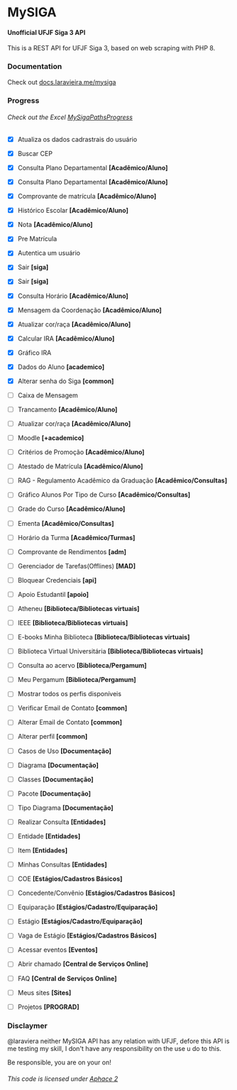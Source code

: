 # MySIGA
#### Unofficial UFJF Siga 3 API

This is a REST API for UFJF Siga 3, based on web scraping with PHP 8.

### Documentation
Check out [docs.laravieira.me/mysiga](https://docs.laravieira.me/mysiga)

### Progress
###### Check out the Excel [MySigaPathsProgress](MySigaPathsProgress.xlsx)

- [x] Atualiza os dados cadrastrais do usuário
- [x] Buscar CEP
- [x] Consulta Plano Departamental **[Acadêmico/Aluno]**
- [x] Consulta Plano Departamental **[Acadêmico/Aluno]**
- [x] Comprovante de matrícula **[Acadêmico/Aluno]**
- [x] Histórico Escolar **[Acadêmico/Aluno]**
- [x] Nota **[Acadêmico/Aluno]**
- [x] Pre Matrícula
- [x] Autentica um usuário
- [x] Sair **[siga]**
- [x] Sair **[siga]**
- [x] Consulta Horário **[Acadêmico/Aluno]**
- [x] Mensagem da Coordenação **[Acadêmico/Aluno]**
- [x] Atualizar cor/raça **[Acadêmico/Aluno]**
- [x] Calcular IRA **[Acadêmico/Aluno]**
- [x] Gráfico IRA
- [x] Dados do Aluno **[academico]**
- [x] Alterar senha do Siga **[common]**
- [ ] Caixa de Mensagem
- [ ] Trancamento **[Acadêmico/Aluno]**
- [ ] Atualizar cor/raça **[Acadêmico/Aluno]**
- [ ] Moodle **[+academico]**
- [ ] Critérios de Promoção **[Acadêmico/Aluno]**
- [ ] Atestado de Matrícula **[Acadêmico/Aluno]**
- [ ] RAG - Regulamento Acadêmico da Graduação **[Acadêmico/Consultas]**
- [ ] Gráfico Alunos Por Tipo de Curso **[Acadêmico/Consultas]**
- [ ] Grade do Curso **[Acadêmico/Aluno]**
- [ ] Ementa **[Acadêmico/Consultas]**
- [ ] Horário da Turma **[Acadêmico/Turmas]**
- [ ] Comprovante de Rendimentos **[adm]**
- [ ] Gerenciador de Tarefas(Offlines) **[MAD]**
- [ ] Bloquear Credenciais **[api]**
- [ ] Apoio Estudantil **[apoio]**
- [ ] Atheneu **[Biblioteca/Bibliotecas virtuais]**
- [ ] IEEE **[Biblioteca/Bibliotecas virtuais]**
- [ ] E-books Minha Biblioteca **[Biblioteca/Bibliotecas virtuais]**
- [ ] Biblioteca Virtual Universitária **[Biblioteca/Bibliotecas virtuais]**
- [ ] Consulta ao acervo **[Biblioteca/Pergamum]**
- [ ] Meu Pergamum **[Biblioteca/Pergamum]**
- [ ] Mostrar todos os perfis disponíveis
- [ ] Verificar Email de Contato **[common]**
- [ ] Alterar Email de Contato **[common]**
- [ ] Alterar perfil **[common]**
- [ ] Casos de Uso **[Documentação]**
- [ ] Diagrama **[Documentação]**
- [ ] Classes **[Documentação]**
- [ ] Pacote **[Documentação]**
- [ ] Tipo Diagrama **[Documentação]**
- [ ] Realizar Consulta **[Entidades]**
- [ ] Entidade **[Entidades]**
- [ ] Item **[Entidades]**
- [ ] Minhas Consultas **[Entidades]**
- [ ] COE **[Estágios/Cadastros Básicos]**
- [ ] Concedente/Convênio **[Estágios/Cadastros Básicos]**
- [ ] Equiparação **[Estágios/Cadastro/Equiparação]**
- [ ] Estágio **[Estágios/Cadastro/Equiparação]**
- [ ] Vaga de Estágio **[Estágios/Cadastros Básicos]**
- [ ] Acessar eventos **[Eventos]**
- [ ] Abrir chamado **[Central de Serviços Online]**
- [ ] FAQ **[Central de Serviços Online]**
- [ ] Meus sites **[Sites]**
- [ ] Projetos **[PROGRAD]**


### Disclaymer
@laraviera neither MySIGA API has any relation with UFJF, defore this API is me testing my skill, I don't have any responsibility on the use u do to this.

Be responsible, you are on your on!

###### This code is licensed under [Aphace 2](/LICENSE)